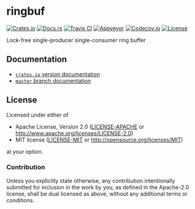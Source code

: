 # ringbuf

[![Crates.io][crates_badge]][crates]
[![Docs.rs][docs_badge]][docs]
[![Travis CI][travis_badge]][travis]
[![Appveyor][appveyor_badge]][appveyor]
[![Codecov.io][codecov_badge]][codecov]
[![License][license_badge]][license]

[crates_badge]: https://img.shields.io/crates/v/ringbuf.svg
[docs_badge]: https://docs.rs/ringbuf/badge.svg
[travis_badge]: https://api.travis-ci.org/nthend/ringbuf.svg
[appveyor_badge]: https://ci.appveyor.com/api/projects/status/github/nthend/ringbuf?branch=master&svg=true
[codecov_badge]: https://codecov.io/gh/nthend/ringbuf/graphs/badge.svg
[license_badge]: https://img.shields.io/crates/l/ringbuf.svg

[crates]: https://crates.io/crates/ringbuf
[docs]: https://docs.rs/ringbuf
[travis]: https://travis-ci.org/nthend/ringbuf
[appveyor]: https://ci.appveyor.com/project/nthend/ringbuf
[codecov]: https://codecov.io/gh/nthend/ringbuf
[license]: #license

Lock-free single-producer single-consumer ring buffer

## Documentation
+ [`crates.io` version documentation](https://docs.rs/ringbuf)
+ [`master` branch documentation](https://nthend.github.io/ringbuf/target/doc/ringbuf/index.html)

## License

Licensed under either of

 * Apache License, Version 2.0 ([LICENSE-APACHE](LICENSE-APACHE) or http://www.apache.org/licenses/LICENSE-2.0)
 * MIT license ([LICENSE-MIT](LICENSE-MIT) or http://opensource.org/licenses/MIT)

at your option.

### Contribution

Unless you explicitly state otherwise, any contribution intentionally submitted
for inclusion in the work by you, as defined in the Apache-2.0 license, shall be dual licensed as above, without any
additional terms or conditions.
